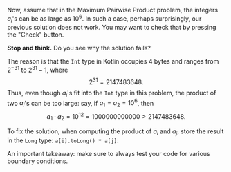 Now, assume that in the Maximum Pairwise Product problem,
the integers $a_i$'s can be as large as $10^6$.
In such a case, perhaps surprisingly, our previous
solution does not work. You may want to check that
by pressing the "Check" button.

**Stop and think.** Do you see why the solution fails?

The reason is that the `Int` type in Kotlin
occupies 4 bytes and ranges from $2^{-31}$ to $2^{31}-1$,
where
$$2^{31}=2147483648 .$$
Thus, even though $a_i$'s fit into the `Int` type in this problem,
the product of two $a_i$'s can be too large: say, if $a_1=a_2=10^6$,
then
$$a_1 \cdot a_2 = 10^{12}=1000000000000>2147483648.$$

To fix the solution, when computing the product of $a_i$ and
$a_j$, store the result in the `Long` type: `a[i].toLong() * a[j]`.

An important takeaway: make sure to always test your code for
various boundary conditions.
